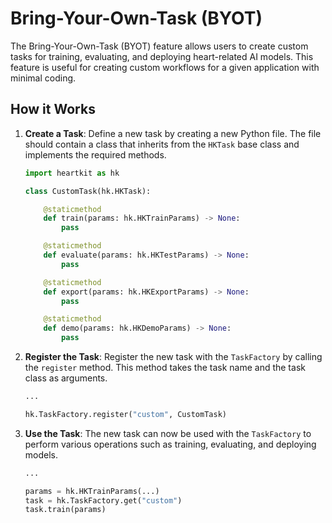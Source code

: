 # Bring-Your-Own-Task (BYOT)

The Bring-Your-Own-Task (BYOT) feature allows users to create custom tasks for training, evaluating, and deploying heart-related AI models. This feature is useful for creating custom workflows for a given application with minimal coding.


## <span class="sk-h2-span">How it Works</span>

1. **Create a Task**: Define a new task by creating a new Python file. The file should contain a class that inherits from the `HKTask` base class and implements the required methods.

    ```python
    import heartkit as hk

    class CustomTask(hk.HKTask):

        @staticmethod
        def train(params: hk.HKTrainParams) -> None:
            pass

        @staticmethod
        def evaluate(params: hk.HKTestParams) -> None:
            pass

        @staticmethod
        def export(params: hk.HKExportParams) -> None:
            pass

        @staticmethod
        def demo(params: hk.HKDemoParams) -> None:
            pass

    ```

2. **Register the Task**: Register the new task with the `TaskFactory` by calling the `register` method. This method takes the task name and the task class as arguments.

    ```python
    ...

    hk.TaskFactory.register("custom", CustomTask)
    ```

3. **Use the Task**: The new task can now be used with the `TaskFactory` to perform various operations such as training, evaluating, and deploying models.

    ```python
    ...

    params = hk.HKTrainParams(...)
    task = hk.TaskFactory.get("custom")
    task.train(params)

    ```
